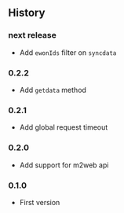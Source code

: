 ## History

### next release

- Add `ewonIds` filter on `syncdata`

### 0.2.2

- Add `getdata` method

### 0.2.1

- Add global request timeout

### 0.2.0

- Add support for m2web api

### 0.1.0

- First version
